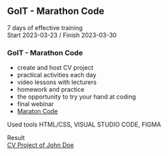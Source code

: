 ## GoIT - Marathon Code
7 days of effective training<br>
Start 2023-03-23 / Finish 2023-03-30

### GoIT -  Marathon Code
- create and host CV project
- practical activities each day
- video lessons with lecturers
- homework and practice
- the opportunity to try your hand at coding
- final webinar
- [Maraton Code](https://qa.m.goit.global/pl/?utm_source=leeloo&utm_medium=ref&utm_campaign=FPL6](https://m.goit.global/pl/?utm_source=google&utm_medium=cpc&utm_campaign=19691924092|145715605363|648302406911||kodowanie&gad=1&gclid=Cj0KCQjwkqSlBhDaARIsAFJANkiXr-8eK7ELPvZPsUY6c1jRqxGiQJK2MeTHR3MJMxfYdox9orkR3u4aAly5EALw_wcB))

Used tools HTML/CSS, VISUAL STUDIO CODE, FIGMA

Result <br>
[CV Project of John Doe](https://cv-project-john-doe.netlify.app/)
